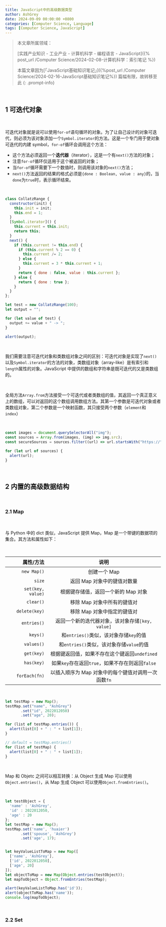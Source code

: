 ```yaml
---
title: JavaScript中的高级数据类型
author: AshGrey
date: 2024-09-09 00:00:00 +0800
categories: [Computer Science, Language]
tags: [Computer Science, JavaScript]
---
```


> 本文章所属领域：
>
> [实践产业知识 - 工业产业 - 计算机科学 - 编程语言 - JavaScript]({% post_url /Computer Science/2024-02-08-计算机科学：索引笔记 %})
> 
> 本篇文章因为[「JavaScript基础知识笔记」]({%post_url /Computer Science/2024-02-16-JavaScript基础知识笔记%}) 篇幅有限，故转移至此
{: .prompt-info}

<br>

## 1 可迭代对象

<br>

可迭代对象就是说可以使用`for-of`语句循环的对象。为了让自己设计的对象可迭代，则必须为该对象添加一个`Symbol.iterator`的方法。这是一个专门用于使对象可迭代的内建 symbol，`for-of`循环会调用这个方法：
- 这个方法必须返回一个**迭代器**（iterator），这是一个有`next()`方法的对象；
- 注意`for-of`循环仅适用于这个被返回的对象；
- 当`for-of`循环需要下一个数值时，则调用该对象的`next()`方法；
- `next()`方法返回的结果的格式必须是`{done : Boolean, value : any}`的，当`done`为`true`时，表示循环结束。

<br>

``` javascript
class CollatzRange {
  constructor(init) {
    this.init = init;
    this.end = 1;
  }
  [Symbol.iterator]() {
    this.current = this.init;
    return this;
  }
  next() {
    if (this.current != this.end) {
      if (this.current % 2 == 0) {
        this.current /= 2;
      } else {
        this.current = 3 * this.current + 1;
      }
      return { done : false, value : this.current };
    } else {
      return { done : true };
    }
  }
};

let test = new CollatzRange(100);
let output = "";

for (let value of test) {
  output += value + " -> ";
}

alert(output);
```

<br>

我们需要注意可迭代对象和类数组对象之间的区别：可迭代对象是实现了`next()`以及`Symbol.iterator`的方法的对象，类数组对象（array-like）是有索引和`length`属性的对象。JavaScript 中提供的数组和字符串是既可迭代的又是类数组的。

<br>

全局方法`Array.from`方法接受一个可迭代或者类数组的值，其返回一个真正意义上的数组，可以对返回的这个数组调用数组方法。其第一个参数是可迭代对象或者类数组对象，第二个参数是一个映射函数，其只接受两个参数（`element`和`index`）

<br>

``` javascript
const images = document.querySelectorAll("img");
const sources = Array.from(images, (img) => img.src);
const secureSources = sources.filter((url) => url.startsWith("https://"));

for (let url of sources) {
  alert(url);
}
```

<br>

## 2 内置的高级数据结构

<br>

### 2.1 Map

<br>

与 Python 中的 dict 类似，JavaScript 提供 Map，Map 是一个带键的数据项的集合。其方法和属性如下：

<br>

|属性/方法|说明|
|---:|:---:|
|`new Map()`|创建一个 Map|
|`size`|返回 Map 对象中的键值对数量|
|`set(key, value)`|根据键存储值，返回一个新的 Map 对象|
|`clear()`|移除 Map 对象中所有的键值对|
|`delete(key)`|移除 Map 对象中指定的键值对|
|`entries()`|返回一个新的迭代器对象，该对象存储`[key, value]`|
|`keys()`|和`entries()`类似，该对象存储`key`的值|
|`values()`|和`entries()`类似，该对象存储`value`的值|
|`get(key)`|根据键返回值，如果不存在这个键返回`undefined`|
|`has(key)`|如果`key`存在返回`true`，如果不存在则返回`false`|
|`forEach(fn)`|以插入顺序为 Map 对象中的每个键值对调用一次函数`fn`|

<br>

``` javascript
let testMap = new Map();
testMap.set("name", "AshGrey")
       .set("id", 2022012050)
       .set("age", 20);

for (list of testMap.entries()) {
  alert(list[0] + " : " + list[1]);
}

// default = testMap.entries()
for (list of testMap) {
  alert(list[0] + " : " + list[1]);
}
```

<br>

Map 和 Objetc 之间可以相互转换：从 Object 生成 Map 可以使用`Object.entries()`，从 Map 生成 Object 可以使用`Object.fromEntries()`。

<br>

``` javascript
let testObject = {
  'name' : 'AshGrey',
  'id' : 2022012050,
  'age' : 20
};
let testMap = new Map();
testMap.set('name', 'huaier')
       .set('spouse', 'AshGrey')
       .set('age', 17);


let keyValueListToMap = new Map([
  ['name', 'AshGrey'],
  ['id', 2022012050],
  ['age', 20]
]);
let objectToMap = new Map(Object.entries(testObject));
let mapToObject = Object.fromEntries(testMap);

alert(keyValueListToMap.has('id'));
alert(objectToMap.has('name'));
console.log(mapToObject);
```

<br>

### 2.2 Set